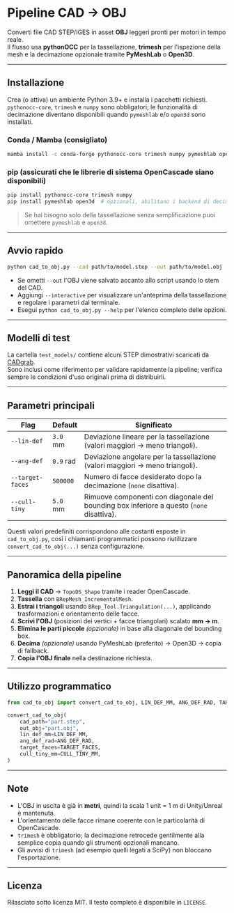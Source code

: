 # Pipeline CAD → OBJ

Converti file CAD STEP/IGES in asset **OBJ** leggeri pronti per motori in tempo reale.  
Il flusso usa **pythonOCC** per la tassellazione, **trimesh** per l'ispezione della mesh e la decimazione opzionale tramite **PyMeshLab** o **Open3D**.

---

## Installazione

Crea (o attiva) un ambiente Python 3.9+ e installa i pacchetti richiesti.  
`pythonocc-core`, `trimesh` e `numpy` sono obbligatori; le funzionalità di decimazione diventano disponibili quando `pymeshlab` e/o `open3d` sono installati.

### Conda / Mamba (consigliato)
```bash
mamba install -c conda-forge pythonocc-core trimesh numpy pymeshlab open3d
```

### pip (assicurati che le librerie di sistema OpenCascade siano disponibili)
```bash
pip install pythonocc-core trimesh numpy
pip install pymeshlab open3d  # opzionali, abilitano i backend di decimazione
```

> Se hai bisogno solo della tassellazione senza semplificazione puoi omettere `pymeshlab` e `open3d`.

---

## Avvio rapido
```bash
python cad_to_obj.py --cad path/to/model.step --out path/to/model.obj
```

- Se ometti `--out` l'OBJ viene salvato accanto allo script usando lo stem del CAD.  
- Aggiungi `--interactive` per visualizzare un'anteprima della tassellazione e regolare i parametri dal terminale.  
- Esegui `python cad_to_obj.py --help` per l'elenco completo delle opzioni.

---

## Modelli di test

La cartella `test_models/` contiene alcuni STEP dimostrativi scaricati da [CADgrab](https://www.cadgrab.com/).  
Sono inclusi come riferimento per validare rapidamente la pipeline; verifica sempre le condizioni d'uso originali prima di distribuirli.

---

## Parametri principali

| Flag | Default | Significato |
|------|---------|-------------|
| `--lin-def` | `3.0` mm | Deviazione lineare per la tassellazione (valori maggiori → meno triangoli). |
| `--ang-def` | `0.9` rad | Deviazione angolare per la tassellazione (valori maggiori → meno triangoli). |
| `--target-faces` | `500000` | Numero di facce desiderato dopo la decimazione (`none` disattiva). |
| `--cull-tiny` | `5.0` mm | Rimuove componenti con diagonale del bounding box inferiore a questo (`none` disattiva). |

Questi valori predefiniti corrispondono alle costanti esposte in `cad_to_obj.py`, così i chiamanti programmatici possono riutilizzare `convert_cad_to_obj(...)` senza configurazione.

---

## Panoramica della pipeline
1. **Leggi il CAD** → `TopoDS_Shape` tramite i reader OpenCascade.  
2. **Tassella** con `BRepMesh_IncrementalMesh`.  
3. **Estrai i triangoli** usando `BRep_Tool.Triangulation(...)`, applicando trasformazioni e orientamento delle facce.  
4. **Scrivi l'OBJ** (posizioni dei vertici + facce triangolari) scalato **mm → m**.  
5. **Elimina le parti piccole** *(opzionale)* in base alla diagonale del bounding box.  
6. **Decima** *(opzionale)* usando PyMeshLab (preferito) → Open3D → copia di fallback.  
7. **Copia l'OBJ finale** nella destinazione richiesta.

---

## Utilizzo programmatico
```python
from cad_to_obj import convert_cad_to_obj, LIN_DEF_MM, ANG_DEF_RAD, TARGET_FACES, CULL_TINY_MM

convert_cad_to_obj(
    cad_path="part.step",
    out_obj="part.obj",
    lin_def_mm=LIN_DEF_MM,
    ang_def_rad=ANG_DEF_RAD,
    target_faces=TARGET_FACES,
    cull_tiny_mm=CULL_TINY_MM,
)
```

---

## Note
- L'OBJ in uscita è già in **metri**, quindi la scala 1 unit = 1 m di Unity/Unreal è mantenuta.  
- L'orientamento delle facce rimane coerente con le particolarità di OpenCascade.  
- `trimesh` è obbligatorio; la decimazione retrocede gentilmente alla semplice copia quando gli strumenti opzionali mancano.  
- Gli avvisi di `trimesh` (ad esempio quelli legati a SciPy) non bloccano l'esportazione.

---

## Licenza

Rilasciato sotto licenza MIT. Il testo completo è disponibile in `LICENSE`.
